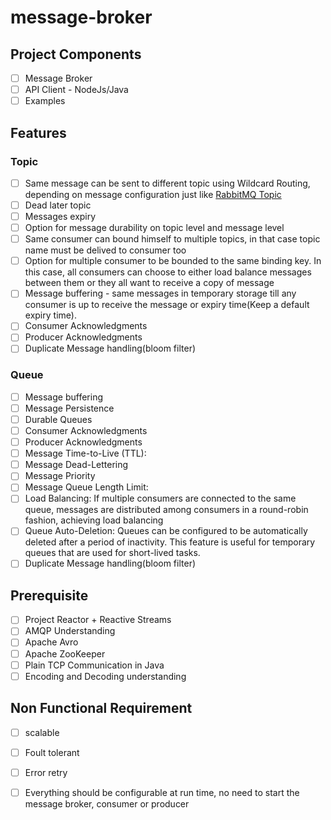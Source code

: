 # message-broker

## Project Components 
- [ ] Message Broker
- [ ] API Client - NodeJs/Java
- [ ] Examples

## Features
### Topic 
- [ ] Same message can be sent to different topic using Wildcard Routing, depending on message configuration just like [RabbitMQ Topic](https://www.rabbitmq.com/tutorials/tutorial-five-python.html)
- [ ] Dead later topic
- [ ] Messages expiry
- [ ] Option for message durability on topic level and message level
- [ ] Same consumer can bound himself to multiple topics, in that case topic name must be delived to consumer too
- [ ] Option for multiple consumer to be bounded to the same binding key. In this case, all consumers can choose to either load balance messages between them or they all want to receive a copy of message
- [ ] Message buffering - same messages in temporary storage till any consumer is up to receive the message or expiry time(Keep a default expiry time). 
- [ ] Consumer Acknowledgments
- [ ] Producer Acknowledgments
- [ ] Duplicate Message handling(bloom filter)
### Queue
- [ ] Message buffering
- [ ] Message Persistence
- [ ] Durable Queues
- [ ] Consumer Acknowledgments
- [ ] Producer Acknowledgments
- [ ] Message Time-to-Live (TTL):
- [ ] Message Dead-Lettering
- [ ] Message Priority
- [ ] Message Queue Length Limit:
- [ ] Load Balancing: If multiple consumers are connected to the same queue, messages are distributed among consumers in a round-robin fashion, achieving load balancing
- [ ] Queue Auto-Deletion: Queues can be configured to be automatically deleted after a period of inactivity. This feature is useful for temporary queues that are used for short-lived tasks.
- [ ] Duplicate Message handling(bloom filter)

## Prerequisite
- [ ] Project Reactor + Reactive Streams
- [ ] AMQP Understanding
- [ ] Apache Avro
- [ ] Apache ZooKeeper
- [ ] Plain TCP Communication in Java
- [ ] Encoding and Decoding understanding

## Non Functional Requirement 
- [ ] scalable
- [ ] Foult tolerant
- [ ] Error retry
- [ ] Everything should be configurable at run time, no need to start the message broker, consumer or producer

